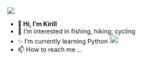 <img src="https://capsule-render.vercel.app/api?type=waving&color=timeGradient&height=150&section=header&text=Hello%20World!&fontColor=483d8b &animation=fadeIn&fontSize=50&fontAlignY=35&desc=Welcome%20to%20my%20profile&descAlignY=45&descAlign=80"/>

- **👋 Hi, I’m Kirill**
- 👀 I’m interested in fishing, hiking, cycling
- ✨ I’m currently learning Python <img src="https://cdn-icons-png.flaticon.com/128/5968/5968350.png" height="20"/>
- 📫 How to reach me ...

<!---
HelloAgni/HelloAgni is a ✨ special ✨ repository because its `README.md` (this file) appears on your GitHub profile.
You can click the Preview link to take a look at your changes.
--->
